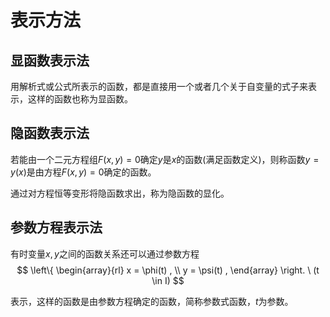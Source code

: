 # 表示方法


## 显函数表示法

  用解析式或公式所表示的函数，都是直接用一个或者几个关于自变量的式子来表示，这样的函数也称为显函数。

## 隐函数表示法

若能由一个二元方程组$F(x,y)=0$确定$y$是$x$的函数(满足函数定义)，则称函数$y=y(x)$是由方程$F(x,y)=0$确定的函数。

通过对方程恒等变形将隐函数求出，称为隐函数的显化。




## 参数方程表示法

有时变量$x,y$之间的函数关系还可以通过参数方程
$$
\left\{ 
\begin{array}{rl} 
x = \phi(t) , \\ 
y = \psi(t) , 
\end{array} \right. 
\  
(t \in I)
$$

表示，这样的函数是由参数方程确定的函数，简称参数式函数，$t$为参数。






